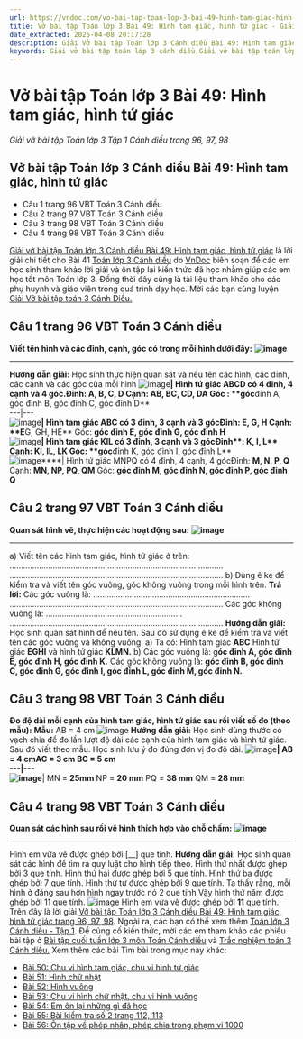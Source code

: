 ```yaml
---
url: https://vndoc.com/vo-bai-tap-toan-lop-3-bai-49-hinh-tam-giac-hinh-tu-giac-310948
title: Vở bài tập Toán lớp 3 Bài 49: Hình tam giác, hình tứ giác - Giải vở bài tập Toán lớp 3 Tập 1 Cánh diều trang 96, 97, 98 - VnDoc.com
date_extracted: 2025-04-08 20:17:28
description: Giải Vở bài tập Toán lớp 3 Cánh diều Bài 49: Hình tam giác, hình tứ giác, luyện giải bài tập Toán lớp 3 ngắn gọn, dễ hiểu. Mời các em cùng theo dõi.
keywords: Giải vở bài tập toán lớp 3 cánh diều,Giải vở bài tập toán lớp 3 cánh diều bài 49,Giải vở bài tập toán lớp 3 cánh diều bài 49 hình tam giác hình tứ giác,Giải vở bài tập toán lớp 3 cánh diều bài hình tam giác hình tứ giác trang 96,Giải vở bài tập toán lớp 3 CD bài hình tam giác hình tứ giác trang 96
---
```


# Vở bài tập Toán lớp 3 Bài 49: Hình tam giác, hình tứ giác
 _Giải vở bài tập Toán lớp 3 Tập 1 Cánh diều trang 96, 97, 98_
## **Vở bài tập Toán lớp 3 Cánh diều Bài 49: Hình tam giác, hình tứ giác**
  * Câu 1 trang 96 VBT Toán 3 Cánh diều
  * Câu 2 trang 97 VBT Toán 3 Cánh diều
  * Câu 3 trang 98 VBT Toán 3 Cánh diều
  * Câu 4 trang 98 VBT Toán 3 Cánh diều

[Giải vở bài tập Toán lớp 3 Cánh diều Bài 49: Hình tam giác, hình tứ giác](<https://vndoc.com/vo-bai-tap-toan-lop-3-bai-49-hinh-tam-giac-hinh-tu-giac-310948>) là lời giải chi tiết cho Bài 41 [Toán lớp 3 Cánh diều](<https://vndoc.com/toan-lop-3-cd> "Toán lớp 3 Cánh diều") do [VnDoc](<https://vndoc.com/>) biên soạn để các em học sinh tham khảo lời giải và ôn tập lại kiến thức đã học nhằm giúp các em học tốt môn Toán lớp 3. Đồng thời đây cũng là tài liệu tham khảo cho các phụ huynh và giáo viên trong quá trình dạy học. Mời các bạn cùng luyện [Giải Vở bài tập toán 3 Cánh Diều.](<https://vndoc.com/vo-bai-tap-toan-lop-3-canh-dieu>)
## Câu 1 trang 96 VBT Toán 3 Cánh diều
**Viết tên hình và các đỉnh, cạnh, góc có trong mỗi hình dưới đây:**
**![image](https://i.vdoc.vn/data/image/2023/12/06/Picture1-1.png)**
****
**Hướng dẫn giải:**
Học sinh thực hiện quan sát và nêu tên các hình, các đỉnh, các cạnh và các góc của mỗi hình
![image](https://i.vdoc.vn/data/image/2023/12/06/Picture2-1.png)****|  Hình tứ giác ABCD có 4 đỉnh, 4 cạnh và 4 góc.Đỉnh: **A, B, C, D** Cạnh: **AB, BC, CD, DA** Góc : **góc****đỉnh A, góc đỉnh B, góc đỉnh C, góc đỉnh D**  
---|---  
![image](https://i.vdoc.vn/data/image/2023/12/06/Picture3-1.png)****|  Hình tam giác ABC có 3 đỉnh, 3 cạnh và 3 gócĐỉnh: **E, G, H** Cạnh: **E****G, GH, HE** Góc: **góc đỉnh E, góc đỉnh G, góc đỉnh H**  
![image](https://i.vdoc.vn/data/image/2023/12/06/Picture4-1.png)****|  Hình tam giác KIL có 3 đỉnh, 3 cạnh và 3 gócĐỉnh**: K, I, L** Cạnh: **KI, IL, LK** Góc: **góc****đỉnh K, góc đỉnh I, góc đỉnh L**  
![image](https://i.vdoc.vn/data/image/2023/12/06/Picture5-1.png)****|  Hình tứ giác MNPQ có 4 đỉnh, 4 cạnh, 4 gócĐỉnh: **M, N, P, Q** Cạnh: **MN, NP, PQ, QM** Góc: **góc đỉnh M, góc đỉnh N, góc đỉnh P, góc đỉnh Q**  
## Câu 2 trang 97 VBT Toán 3 Cánh diều
**Quan sát hình vẽ, thực hiện các hoạt động sau:**
**![image](https://i.vdoc.vn/data/image/2023/12/06/Picture6-1.png)**
****
a\) Viết tên các hình tam giác, hình tứ giác ở trên:
….………………………………………………………………………………
….………………………………………………………………………………
b\) Dùng ê ke để kiểm tra và viết tên góc vuông, góc không vuông trong mỗi hình trên.
**Trả lời:**
Các góc vuông là: ……………………………………………………………
….………………………………………………………………………………
Các góc không vuông là: ……………………………………………………
….………………………………………………………………………………
**Hướng dẫn giải:**
Học sinh quan sát hình để nêu tên. Sau đó sử dụng ê ke để kiểm tra và viết tên các góc vuông và không vuông.
a\) Ta có:
Hình tam giác **ABC**
Hình tứ giác **EGHI** và hình tứ giác **KLMN.**
b\)
Các góc vuông là: g**óc đỉnh A, góc đỉnh E, góc đỉnh H, góc đỉnh K.**
Các góc không vuông là: **góc đỉnh B, góc đỉnh C, góc đỉnh G, góc đỉnh I, góc đỉnh L, góc đỉnh M, góc đỉnh N.**
## Câu 3 trang 98 VBT Toán 3 Cánh diều
**Đo độ dài mỗi cạnh của hình tam giác, hình tứ giác sau rồi viết số đo \(theo mẫu\):**
**Mẫu:** AB = 4 cm
![image](https://i.vdoc.vn/data/image/2023/12/06/Picture7-1.png)
**Hướng dẫn giải:**
Học sinh dùng thước có vạch chia để đo lần lượt độ dài các cạnh của hình tam giác và hình tứ giác. Sau đó viết theo mẫu.
Học sinh lưu ý đo đúng đơn vị đo độ dài.
![image](https://i.vdoc.vn/data/image/2023/12/06/Picture8.png)****|  AB = 4 cmAC = **3 cm** BC = **5 cm**  
---|---  
![image](https://i.vdoc.vn/data/image/2023/12/06/Picture9.png)****|  MN = **25mm** NP = **20 mm** PQ = **38 mm** QM = **28 mm**  
## Câu 4 trang 98 VBT Toán 3 Cánh diều
**Quan sát các hình sau rồi vẽ hình thích hợp vào chỗ chấm:**
**![image](https://i.vdoc.vn/data/image/2023/12/06/Picture10.png)**
****
Hình em vừa vẽ được ghép bởi \[\_\_\] que tính.
**Hướng dẫn giải:**
Học sinh quan sát các hình để tìm ra quy luật cho hình tiếp theo.
Hình thứ nhất được ghép bởi 3 que tính.
Hình thứ hai được ghép bởi 5 que tính.
Hình thứ ba được ghép bởi 7 que tính.
Hình thứ tư được ghép bởi 9 que tính.
Ta thấy rằng, mỗi hình ở đằng sau hơn hình ngay trước nó 2 que tính
Vậy hình thứ năm được ghép bởi 11 que tính.
![image](https://i.vdoc.vn/data/image/2023/12/06/Picture11.png)
Hình em vừa vẽ được ghép bởi **11** que tính.
Trên đây là lời giải [Vở bài tập Toán lớp 3 Cánh diều Bài 49: Hình tam giác, hình tứ giác trang 96, 97, 98](<https://vndoc.com/vo-bai-tap-toan-lop-3-bai-49-hinh-tam-giac-hinh-tu-giac-310948>). Ngoài ra, các bạn có thể xem thêm [Toán lớp 3 Cánh diều - Tập 1](<https://vndoc.com/toan-lop-3-cd>). Để củng cố kiến thức, mời các em tham khảo các phiếu bài tập ở [Bài tập cuối tuần lớp 3 môn Toán Cánh diều](<https://vndoc.com/bai-tap-cuoi-tuan-lop3>) và [Trắc nghiệm toán 3 Cánh diều.](<https://vndoc.com/test-toan-lop3>)
Xem thêm các bài Tìm bài trong mục này khác:
  * [Bài 50: Chu vi hình tam giác, chu vi hình tứ giác ](</vo-bai-tap-toan-lop-3-bai-50-chu-vi-hinh-tam-giac-chu-vi-hinh-tu-giac-310951>)
  * [Bài 51: Hình chữ nhật](</vo-bai-tap-toan-lop-3-bai-51-hinh-chu-nhat-311448>)
  * [Bài 52: Hình vuông](</vo-bai-tap-toan-lop-3-bai-52-hinh-vuong-311467>)
  * [Bài 53: Chu vi hình chữ nhật, chu vi hình vuông ](</vo-bai-tap-toan-lop-3-bai-53-chu-vi-hinh-chu-nhat-chu-vi-hinh-vuong-311468>)
  * [Bài 54: Em ôn lại những gì đã học](</vo-bai-tap-toan-lop-3-bai-54-em-on-lai-nhung-gi-da-hoc-311506>)
  * [Bài 55: Bài kiểm tra số 2 trang 112, 113](</vo-bai-tap-toan-lop-3-bai-55-bai-kiem-tra-so-2-trang-112-113-311625>)
  * [Bài 56: Ôn tập về phép nhân, phép chia trong phạm vi 1000](</vo-bai-tap-toan-lop-3-bai-56-on-tap-ve-phep-nhan-phep-chia-trong-pham-vi-1000-311707>)

